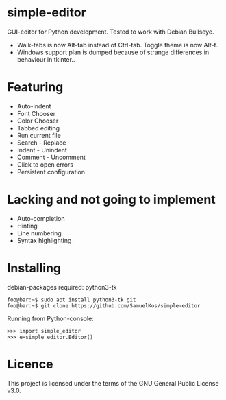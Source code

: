 # simple-editor
GUI-editor for Python development. 
Tested to work with Debian Bullseye. 
* Walk-tabs is now Alt-tab instead of Ctrl-tab. Toggle theme is now Alt-t.
* Windows support plan is dumped because of strange differences in behaviour in tkinter.. 

# Featuring
* Auto-indent
* Font Chooser
* Color Chooser
* Tabbed editing
* Run current file
* Search - Replace
* Indent - Unindent
* Comment - Uncomment
* Click to open errors
* Persistent configuration

# Lacking and not going to implement
* Auto-completion
* Hinting
* Line numbering
* Syntax highlighting

# Installing
debian-packages required: python3-tk

```console
foo@bar:~$ sudo apt install python3-tk git
foo@bar:~$ git clone https://github.com/SamuelKos/simple-editor
```

Running from Python-console:

```console
>>> import simple_editor
>>> e=simple_editor.Editor()
```

# Licence
This project is licensed under the terms of the GNU General Public License v3.0.
